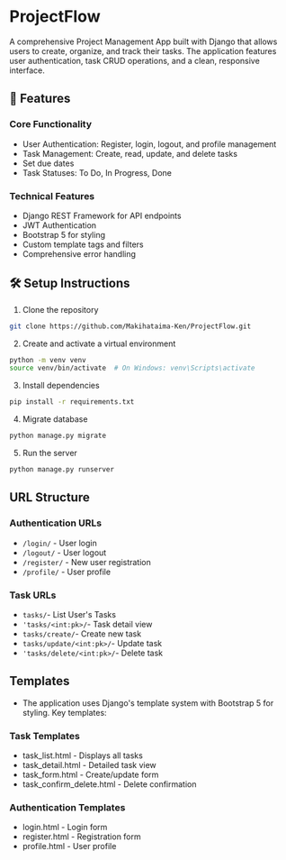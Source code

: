 # ProjectFlow
A comprehensive Project Management App built with Django that allows users to create, organize, and track their tasks. The application features user authentication, task CRUD operations, and a clean, responsive interface.
## 🔧 Features
### Core Functionality
- User Authentication: Register, login, logout, and profile management
- Task Management: Create, read, update, and delete tasks
- Set due dates 
- Task Statuses: To Do, In Progress, Done
### Technical Features
- Django REST Framework for API endpoints
- JWT Authentication
- Bootstrap 5 for styling
- Custom template tags and filters
- Comprehensive error handling
## 🛠 Setup Instructions
1. Clone the repository
```bash
git clone https://github.com/Makihataima-Ken/ProjectFlow.git
```
2. Create and activate a virtual environment
```bash
python -m venv venv
source venv/bin/activate  # On Windows: venv\Scripts\activate
```
3. Install dependencies
```bash
pip install -r requirements.txt
```
4. Migrate database
```bash
python manage.py migrate
```
5. Run the server
```bash
python manage.py runserver
```
## URL Structure
### Authentication URLs
- ```/login/``` - User login
- ```/logout/``` - User logout
- ```/register/``` - New user registration
- ```/profile/``` - User profile
### Task URLs
- ```tasks/```- List User's Tasks
- ```'tasks/<int:pk>/```- Task detail view
- ```tasks/create/```- Create new task
- ```tasks/update/<int:pk>/```- Update task
- ```'tasks/delete/<int:pk>/```- Delete task
## Templates
- The application uses Django's template system with Bootstrap 5 for styling. Key templates:
### Task Templates
- task_list.html - Displays all tasks
- task_detail.html - Detailed task view
- task_form.html - Create/update form
- task_confirm_delete.html - Delete confirmation
### Authentication Templates
- login.html - Login form
- register.html - Registration form
- profile.html - User profile